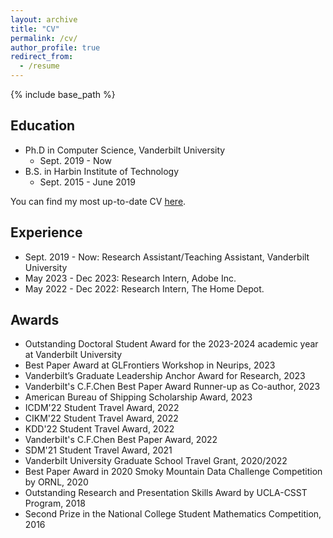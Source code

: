 ```yaml
---
layout: archive
title: "CV"
permalink: /cv/
author_profile: true
redirect_from:
  - /resume
---
```


{% include base_path %}

Education
-----
* Ph.D in Computer Science, Vanderbilt University
  * Sept. 2019 - Now
* B.S. in Harbin Institute of Technology
  * Sept. 2015 - June 2019

You can find my most up-to-date CV <a href='https://YuWVandy.github.io/_pages/2023_CV_Yu_Wang.pdf' target="_blank">here</a>.


Experience
-----
* Sept. 2019 - Now: Research Assistant/Teaching Assistant, Vanderbilt University
* May 2023 - Dec 2023: Research Intern, Adobe Inc.
* May 2022 - Dec 2022: Research Intern, The Home Depot.


Awards
-----
* Outstanding Doctoral Student Award for the 2023-2024 academic year at Vanderbilt University
* Best Paper Award at GLFrontiers Workshop in Neurips, 2023
* Vanderbilt’s Graduate Leadership Anchor Award for Research, 2023
* Vanderbilt's C.F.Chen Best Paper Award Runner-up as Co-author, 2023
* American Bureau of Shipping Scholarship Award, 2023
* ICDM'22 Student Travel Award, 2022
* CIKM'22 Student Travel Award, 2022
* KDD'22 Student Travel Award, 2022
* Vanderbilt's C.F.Chen Best Paper Award, 2022
* SDM'21 Student Travel Award, 2021
* Vanderbilt University Graduate School Travel Grant, 2020/2022
* Best Paper Award in 2020 Smoky Mountain Data Challenge Competition by ORNL, 2020
* Outstanding Research and Presentation Skills Award by UCLA-CSST Program, 2018
* Second Prize in the National College Student Mathematics Competition, 2016
